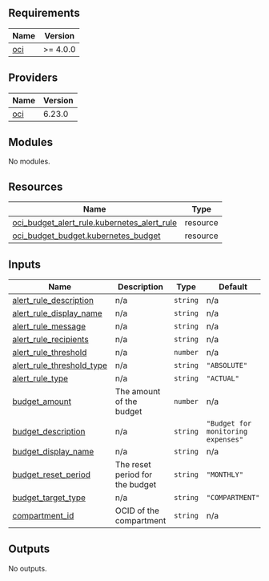 ## Requirements

| Name | Version |
|------|---------|
| <a name="requirement_oci"></a> [oci](#requirement\_oci) | >= 4.0.0 |

## Providers

| Name | Version |
|------|---------|
| <a name="provider_oci"></a> [oci](#provider\_oci) | 6.23.0 |

## Modules

No modules.

## Resources

| Name | Type |
|------|------|
| [oci_budget_alert_rule.kubernetes_alert_rule](https://registry.terraform.io/providers/oracle/oci/latest/docs/resources/budget_alert_rule) | resource |
| [oci_budget_budget.kubernetes_budget](https://registry.terraform.io/providers/oracle/oci/latest/docs/resources/budget_budget) | resource |

## Inputs

| Name | Description | Type | Default | Required |
|------|-------------|------|---------|:--------:|
| <a name="input_alert_rule_description"></a> [alert\_rule\_description](#input\_alert\_rule\_description) | n/a | `string` | n/a | yes |
| <a name="input_alert_rule_display_name"></a> [alert\_rule\_display\_name](#input\_alert\_rule\_display\_name) | n/a | `string` | n/a | yes |
| <a name="input_alert_rule_message"></a> [alert\_rule\_message](#input\_alert\_rule\_message) | n/a | `string` | n/a | yes |
| <a name="input_alert_rule_recipients"></a> [alert\_rule\_recipients](#input\_alert\_rule\_recipients) | n/a | `string` | n/a | yes |
| <a name="input_alert_rule_threshold"></a> [alert\_rule\_threshold](#input\_alert\_rule\_threshold) | n/a | `number` | n/a | yes |
| <a name="input_alert_rule_threshold_type"></a> [alert\_rule\_threshold\_type](#input\_alert\_rule\_threshold\_type) | n/a | `string` | `"ABSOLUTE"` | no |
| <a name="input_alert_rule_type"></a> [alert\_rule\_type](#input\_alert\_rule\_type) | n/a | `string` | `"ACTUAL"` | no |
| <a name="input_budget_amount"></a> [budget\_amount](#input\_budget\_amount) | The amount of the budget | `number` | n/a | yes |
| <a name="input_budget_description"></a> [budget\_description](#input\_budget\_description) | n/a | `string` | `"Budget for monitoring expenses"` | no |
| <a name="input_budget_display_name"></a> [budget\_display\_name](#input\_budget\_display\_name) | n/a | `string` | n/a | yes |
| <a name="input_budget_reset_period"></a> [budget\_reset\_period](#input\_budget\_reset\_period) | The reset period for the budget | `string` | `"MONTHLY"` | no |
| <a name="input_budget_target_type"></a> [budget\_target\_type](#input\_budget\_target\_type) | n/a | `string` | `"COMPARTMENT"` | no |
| <a name="input_compartment_id"></a> [compartment\_id](#input\_compartment\_id) | OCID of the compartment | `string` | n/a | yes |

## Outputs

No outputs.
